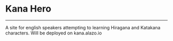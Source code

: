 # Kana Hero

---

A site for english speakers attempting to learning Hiragana and Katakana characters.
Will be deployed on kana.alazo.io
